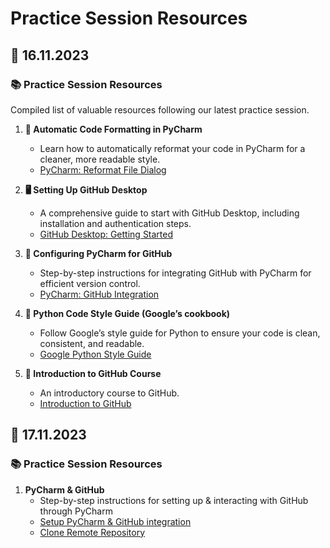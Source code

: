 # Practice Session Resources

## 📌 16.11.2023

### 📚 Practice Session Resources

Compiled list of valuable resources following our latest practice session.

1. **🧹 Automatic Code Formatting in PyCharm**
   - Learn how to automatically reformat your code in PyCharm for a cleaner, more readable style.
   - [PyCharm: Reformat File Dialog](https://www.jetbrains.com/help/pycharm/reformat-file-dialog.html)

2. **🖥️ Setting Up GitHub Desktop**
   - A comprehensive guide to start with GitHub Desktop, including installation and authentication steps.
   - [GitHub Desktop: Getting Started](https://docs.github.com/en/desktop/overview/getting-started-with-github-desktop#part-1-installing-and-authenticating)

3. **🔧 Configuring PyCharm for GitHub**
   - Step-by-step instructions for integrating GitHub with PyCharm for efficient version control.
   - [PyCharm: GitHub Integration](https://www.jetbrains.com/help/pycharm/github.html)

4. **📝 Python Code Style Guide (Google’s cookbook)**
   - Follow Google’s style guide for Python to ensure your code is clean, consistent, and readable.
   - [Google Python Style Guide](https://google.github.io/styleguide/pyguide.html)

5. **📖 Introduction to GitHub Course**
   - An introductory course to GitHub.
   - [Introduction to GitHub](https://github.com/education/github-starter-course)

## 📌 17.11.2023

### 📚 Practice Session Resources

1. **PyCharm & GitHub**
   - Step-by-step instructions for setting up & interacting with GitHub through PyCharm
   - [Setup PyCharm & GitHub integration](docs/pycharm-github-integration/readme.md)
   - [Clone Remote Repository](docs/pycharm-github-integration/clone_repo.md)